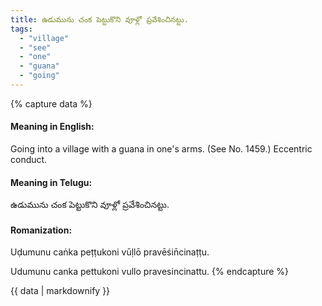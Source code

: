 ```yaml
---
title: ఉడుమును చంక పెట్టుకొని వూళ్లో ప్రవేశించినట్టు.
tags:
  - "village"
  - "see"
  - "one"
  - "guana"
  - "going"
---
```


{% capture data %}
#### Meaning in English:
Going into a village with a guana in one's arms.
(See No. 1459.)
Eccentric conduct.

#### Meaning in Telugu:
ఉడుమును చంక పెట్టుకొని వూళ్లో ప్రవేశించినట్టు.

#### Romanization:
Uḍumunu caṅka peṭṭukoni vūḷlō pravēśin̄cinaṭṭu.

Udumunu canka pettukoni vullo pravesincinattu.
{% endcapture %}

{{ data | markdownify }}

